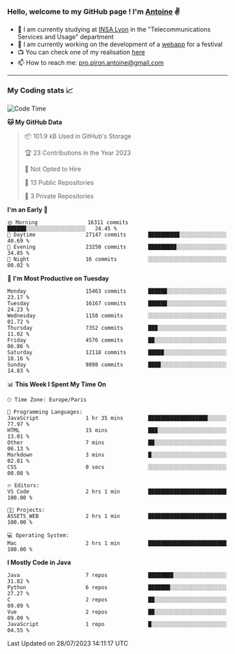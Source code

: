 ### Hello, welcome to my GitHub page ! I'm [Antoine](https://github.com/AntoinePiron) ✌️

- 🌱 I am currently studying at [INSA Lyon](https://www.insa-lyon.fr) in the "Telecommunications Services and Usage" department
- 🔭 I am currently working on the development of a [webapp](https://github.com/24HeuresINSA/Overbookd) for a festival
- 📺 You can check one of my realisation [here](https://astustc.fr)
- 📫 How to reach me: [pro.piron.antoine@gmail.com](mailto:pro.piron.antoine@gmail.com)

---

### My Coding stats 📈
<!--START_SECTION:waka-->
![Code Time](http://img.shields.io/badge/Code%20Time-175%20hrs%2045%20mins-blue)

**🐱 My GitHub Data** 

> 📦 101.9 kB Used in GitHub's Storage 
 > 
> 🏆 23 Contributions in the Year 2023
 > 
> 🚫 Not Opted to Hire
 > 
> 📜 13 Public Repositories 
 > 
> 🔑 3 Private Repositories 
 > 
**I'm an Early 🐤** 

```text
🌞 Morning                16311 commits       ██████░░░░░░░░░░░░░░░░░░░   24.45 % 
🌆 Daytime                27147 commits       ██████████░░░░░░░░░░░░░░░   40.69 % 
🌃 Evening                23250 commits       █████████░░░░░░░░░░░░░░░░   34.85 % 
🌙 Night                  16 commits          ░░░░░░░░░░░░░░░░░░░░░░░░░   00.02 % 
```
📅 **I'm Most Productive on Tuesday** 

```text
Monday                   15463 commits       ██████░░░░░░░░░░░░░░░░░░░   23.17 % 
Tuesday                  16167 commits       ██████░░░░░░░░░░░░░░░░░░░   24.23 % 
Wednesday                1150 commits        ░░░░░░░░░░░░░░░░░░░░░░░░░   01.72 % 
Thursday                 7352 commits        ███░░░░░░░░░░░░░░░░░░░░░░   11.02 % 
Friday                   4576 commits        ██░░░░░░░░░░░░░░░░░░░░░░░   06.86 % 
Saturday                 12118 commits       █████░░░░░░░░░░░░░░░░░░░░   18.16 % 
Sunday                   9898 commits        ████░░░░░░░░░░░░░░░░░░░░░   14.83 % 
```


📊 **This Week I Spent My Time On** 

```text
🕑︎ Time Zone: Europe/Paris

💬 Programming Languages: 
JavaScript               1 hr 35 mins        ███████████████████░░░░░░   77.97 % 
HTML                     15 mins             ███░░░░░░░░░░░░░░░░░░░░░░   13.01 % 
Other                    7 mins              ██░░░░░░░░░░░░░░░░░░░░░░░   06.13 % 
Markdown                 3 mins              █░░░░░░░░░░░░░░░░░░░░░░░░   02.81 % 
CSS                      0 secs              ░░░░░░░░░░░░░░░░░░░░░░░░░   00.08 % 

🔥 Editors: 
VS Code                  2 hrs 1 min         █████████████████████████   100.00 % 

🐱‍💻 Projects: 
ASSETS_WEB               2 hrs 1 min         █████████████████████████   100.00 % 

💻 Operating System: 
Mac                      2 hrs 1 min         █████████████████████████   100.00 % 
```

**I Mostly Code in Java** 

```text
Java                     7 repos             ████████░░░░░░░░░░░░░░░░░   31.82 % 
Python                   6 repos             ███████░░░░░░░░░░░░░░░░░░   27.27 % 
C                        2 repos             ██░░░░░░░░░░░░░░░░░░░░░░░   09.09 % 
Vue                      2 repos             ██░░░░░░░░░░░░░░░░░░░░░░░   09.09 % 
JavaScript               1 repo              █░░░░░░░░░░░░░░░░░░░░░░░░   04.55 % 
```




 Last Updated on 28/07/2023 14:11:17 UTC
<!--END_SECTION:waka-->
